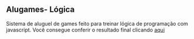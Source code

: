 <h2>Alugames- Lógica</h2>
<span>Sistema de aluguel de games feito para treinar lógica de programação com javascript. Você consegue conferir o resultado final clicando</span>
<a href="https://portelagu.github.io/Aluguel-Games/">aqui</a>
